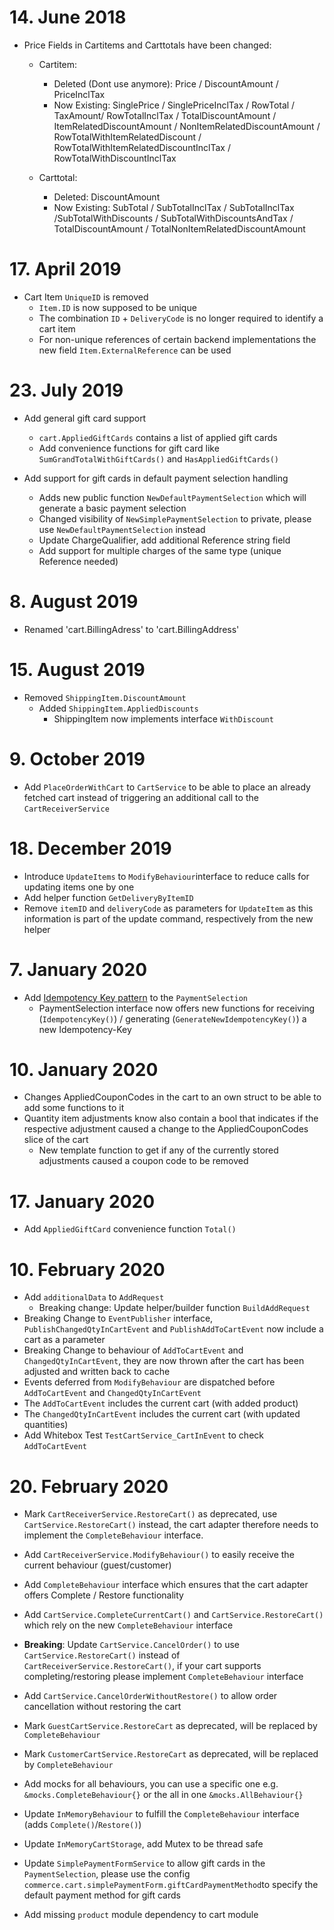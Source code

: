 # 14. June 2018

* Price Fields in Cartitems and Carttotals have been changed:
  * Cartitem:
    * Deleted (Dont use anymore): Price / DiscountAmount / PriceInclTax
    * Now Existing: SinglePrice / SinglePriceInclTax / RowTotal / TaxAmount/ RowTotalInclTax / TotalDiscountAmount / ItemRelatedDiscountAmount / NonItemRelatedDiscountAmount / RowTotalWithItemRelatedDiscount / RowTotalWithItemRelatedDiscountInclTax / RowTotalWithDiscountInclTax
    
  * Carttotal:
    * Deleted: DiscountAmount
    * Now Existing: SubTotal / SubTotalInclTax / SubTotalInclTax /SubTotalWithDiscounts / SubTotalWithDiscountsAndTax / TotalDiscountAmount / TotalNonItemRelatedDiscountAmount 

# 17. April 2019

* Cart Item `UniqueID` is removed
  * `Item.ID` is now supposed to be unique
  * The combination `ID` + `DeliveryCode` is no longer required to identify a cart item
  * For non-unique references of certain backend implementations the new field `Item.ExternalReference` can be used
  
# 23. July 2019
* Add general gift card support
  * `cart.AppliedGiftCards` contains a list of applied gift cards
  * Add convenience functions for gift card like `SumGrandTotalWithGiftCards()` and `HasAppliedGiftCards()`   
  
* Add support for gift cards in default payment selection handling
  * Adds new public function `NewDefaultPaymentSelection` which will generate a basic payment selection
  * Changed visibility of `NewSimplePaymentSelection` to private, please use `NewDefaultPaymentSelection` instead
  * Update ChargeQualifier, add additional Reference string field
  * Add support for multiple charges of the same type (unique Reference needed)
  
# 8. August 2019
* Renamed 'cart.BillingAdress' to 'cart.BillingAddress'

# 15. August 2019  
* Removed `ShippingItem.DiscountAmount` 
  * Added `ShippingItem.AppliedDiscounts`
    * ShippingItem now implements interface `WithDiscount`
    
# 9. October 2019
* Add `PlaceOrderWithCart` to `CartService` to be able to place an already fetched cart instead of triggering an additional call to the `CartReceiverService`

# 18. December 2019
* Introduce `UpdateItems` to `ModifyBehaviour`interface to reduce calls for updating items one by one
* Add helper function `GetDeliveryByItemID`
* Remove `itemID` and `deliveryCode` as parameters for `UpdateItem` as this information is part of the update command, respectively from the new helper

# 7. January 2020
* Add [Idempotency Key pattern](https://stripe.com/blog/idempotency) to the `PaymentSelection`
  * PaymentSelection interface now offers new functions for receiving (`IdempotencyKey()`) / generating (`GenerateNewIdempotencyKey()`) a new Idempotency-Key

# 10. January 2020
* Changes AppliedCouponCodes in the cart to an own struct to be able to add some functions to it
* Quantity item adjustments know also contain a bool that indicates if the respective adjustment caused a change to the AppliedCouponCodes slice of the cart
  * New template function to get if any of the currently stored adjustments caused a coupon code to be removed

# 17. January 2020
* Add `AppliedGiftCard` convenience function `Total()`

# 10. February 2020
* Add `additionalData` to `AddRequest` 
  * Breaking change: Update helper/builder function `BuildAddRequest`
* Breaking Change to `EventPublisher` interface, `PublishChangedQtyInCartEvent` and `PublishAddToCartEvent` now
include a cart as a parameter
* Breaking Change to behaviour of `AddToCartEvent` and `ChangedQtyInCartEvent`, they are now thrown after
the cart has been adjusted and written back to cache
* Events deferred from `ModifyBehaviour` are dispatched before `AddToCartEvent` and `ChangedQtyInCartEvent`
* The `AddToCartEvent` includes the current cart (with added product)
* The `ChangedQtyInCartEvent` includes the current cart (with updated quantities)
* Add Whitebox Test `TestCartService_CartInEvent` to check `AddToCartEvent`

# 20. February 2020

* Mark `CartReceiverService.RestoreCart()` as deprecated, use `CartService.RestoreCart()` instead,
  the cart adapter therefore needs to implement the `CompleteBehaviour` interface.
* Add `CartReceiverService.ModifyBehaviour()` to easily receive the current behaviour (guest/customer)

* Add `CompleteBehaviour` interface which ensures that the cart adapter offers Complete / Restore functionality
* Add `CartService.CompleteCurrentCart()` and `CartService.RestoreCart()` which rely on the new `CompleteBehaviour` interface
* **Breaking**: Update `CartService.CancelOrder()` to use `CartService.RestoreCart()` instead of `CartReceiverService.RestoreCart()`,
  if your cart supports completing/restoring please implement `CompleteBehaviour` interface
* Add `CartService.CancelOrderWithoutRestore()` to allow order cancellation without restoring the cart

* Mark `GuestCartService.RestoreCart` as deprecated, will be replaced by `CompleteBehaviour`
* Mark `CustomerCartService.RestoreCart` as deprecated, will be replaced by `CompleteBehaviour`

* Add mocks for all behaviours, you can use a specific one e.g. `&mocks.CompleteBehaviour{}` or the all in one `&mocks.AllBehaviour{}`

* Update `InMemoryBehaviour` to fulfill the `CompleteBehaviour` interface (adds `Complete()`/`Restore()`)
* Update `InMemoryCartStorage`, add Mutex to be thread safe

* Update `SimplePaymentFormService` to allow gift cards in the `PaymentSelection`, please use the
  config `commerce.cart.simplePaymentForm.giftCardPaymentMethod`to specify the default payment method for gift cards

* Add missing `product` module dependency to cart module
